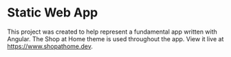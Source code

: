 # Static Web App

This project was created to help represent a fundamental app written with Angular. The Shop at Home theme is used throughout the app. View it live at <https://www.shopathome.dev>.